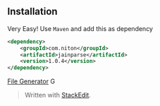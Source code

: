 
## Installation
Very Easy! Use `Maven` and add this as dependency
```xml
<dependency>
    <groupId>com.niton</groupId>
    <artifactId>jainparse</artifactId>
    <version>1.0.4</version>
</dependency>
```
[File Generator](https://github.com/nbrugger-tgm/JainParse/blob/master/FileGenerator.md)
G

> Written with [StackEdit](https://stackedit.io/).
<!--stackedit_data:
eyJoaXN0b3J5IjpbLTE1NDAyOTgxODQsLTc4NjMxOTQ5NCwtMT
I1MDAzMzA2Ml19
-->